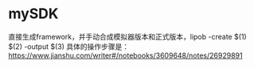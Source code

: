 # mySDK
直接生成framework，并手动合成模拟器版本和正式版本，lipob -create $(1) $(2) -output $(3)
具体的操作步骤是： https://www.jianshu.com/writer#/notebooks/3609648/notes/26929891
